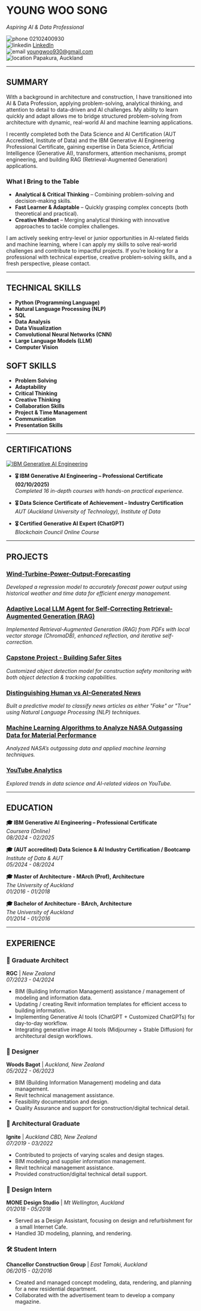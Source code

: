 # **YOUNG WOO SONG**
*Aspiring AI & Data Professional*

![phone](https://img.icons8.com/ios-filled/16/000000/phone.png) 02102400930  
![linkedin](https://img.icons8.com/ios-filled/16/000000/linkedin.png) [LinkedIn](https://www.linkedin.com/in/young-woo-song-145488217/)  
![email](https://img.icons8.com/ios-filled/16/000000/new-post.png) youngwoo930@gmail.com  
![location](https://img.icons8.com/ios-filled/16/000000/marker.png) Papakura, Auckland

---

## **SUMMARY**

With a background in architecture and construction, I have transitioned into AI & Data Profession, applying problem-solving, analytical thinking, and attention to detail to data-driven and AI challenges. My ability to learn quickly and adapt allows me to bridge structured problem-solving from architecture with dynamic, real-world AI and machine learning applications.

I recently completed both the Data Science and AI Certification (AUT Accredited, Institute of Data) and the IBM Generative AI Engineering Professional Certificate, gaining expertise in Data Science, Artificial Intelligence (Generative AI), transformers, attention mechanisms, prompt engineering, and building RAG (Retrieval-Augmented Generation) applications.

### **What I Bring to the Table**
- **Analytical & Critical Thinking** – Combining problem-solving and decision-making skills.  
- **Fast Learner & Adaptable** – Quickly grasping complex concepts (both theoretical and practical).  
- **Creative Mindset** – Merging analytical thinking with innovative approaches to tackle complex challenges.

I am actively seeking entry-level or junior opportunities in AI-related fields and machine learning, where I can apply my skills to solve real-world challenges and contribute to impactful projects. If you’re looking for a professional with technical expertise, creative problem-solving skills, and a fresh perspective, please contact.

---

## **TECHNICAL SKILLS**
- **Python (Programming Language)**
- **Natural Language Processing (NLP)**
- **SQL**
- **Data Analysis**
- **Data Visualization**
- **Convolutional Neural Networks (CNN)**
- **Large Language Models (LLM)**
- **Computer Vision**

## **SOFT SKILLS**
- **Problem Solving**
- **Adaptability**
- **Critical Thinking**
- **Creative Thinking**
- **Collaboration Skills**
- **Project & Time Management**
- **Communication**
- **Presentation Skills**

---

## **CERTIFICATIONS**
[![IBM Generative AI Engineering](https://raw.githubusercontent.com/Userdflt/Young-s-Portfolio/main/certificates/IBM_Generative_AI_Thumbnail.jpg)](https://raw.githubusercontent.com/Userdflt/Young-s-Portfolio/refs/heads/main/certificates/Coursera%20GZAU70GSFTGY.pdf)  
- **🎖 IBM Generative AI Engineering – Professional Certificate (02/10/2025)**  
  *Completed 16 in-depth courses with hands-on practical experience.*
  
- **🎖 Data Science Certificate of Achievement – Industry Certification**  
  *AUT (Auckland University of Technology), Institute of Data*

- **🎖 Certified Generative AI Expert (ChatGPT)**  
  *Blockchain Council Online Course*

---

## **PROJECTS**

### [Wind-Turbine-Power-Output-Forecasting](https://github.com/Userdflt/Wind-Turbine-Power-Output-Forecasting)
*Developed a regression model to accurately forecast power output using historical weather and time data for efficient energy management.*

### [Adaptive Local LLM Agent for Self-Correcting Retrieval-Augmented Generation (RAG)](https://github.com/Userdflt/Adaptive-Local-LLM-Agent-for-Self-Correcting-Retrieval-Augmented-Generation-RAG-)
*Implemented Retrieval-Augmented Generation (RAG) from PDFs with local vector storage (ChromaDB), enhanced reflection, and iterative self-correction.*

### [Capstone Project - Building Safer Sites](https://github.com/Userdflt/Capstone_Project-Building-Safer-Sites-Computer-Vision-CNN-Model-)
*Customized object detection model for construction safety monitoring with both object detection & tracking capabilities.*

### [Distinguishing Human vs AI-Generated News](https://github.com/Userdflt/Mini-Project_3_Distinguishing-Human-vs-AI-Generated-News)
*Built a predictive model to classify news articles as either "Fake" or "True" using Natural Language Processing (NLP) techniques.*

### [Machine Learning Algorithms to Analyze NASA Outgassing Data for Material Performance](https://github.com/Userdflt/Mini_Project_2_NASA-Outgassing-DB)
*Analyzed NASA’s outgassing data and applied machine learning techniques.*

### [YouTube Analytics](https://github.com/Userdflt/Mini-Project_1_YouTube_Analytics)
*Explored trends in data science and AI-related videos on YouTube.*

---

## **EDUCATION**

**🎓 IBM Generative AI Engineering – Professional Certificate**  
*Coursera (Online)*  
*08/2024 - 02/2025*  

**🎓 (AUT accredited) Data Science & AI Industry Certification / Bootcamp**  
*Institute of Data & AUT*  
*05/2024 - 08/2024*

**🎓 Master of Architecture - MArch (Prof), Architecture**  
*The University of Auckland*  
*01/2016 - 01/2018*

**🎓 Bachelor of Architecture - BArch, Architecture**  
*The University of Auckland*  
*01/2014 - 01/2016*

---

## **EXPERIENCE**

### **🏢 Graduate Architect**  
**RGC** | *New Zealand*  
*07/2023 - 04/2024*  
- BIM (Building Information Management) assistance / management of modeling and information data.  
- Updating / creating Revit information templates for efficient access to building information.  
- Implementing Generative AI tools (ChatGPT + Customized ChatGPTs) for day-to-day workflow.  
- Integrating generative image AI tools (Midjourney + Stable Diffusion) for architectural design workflows.

### **🏢 Designer**  
**Woods Bagot** | *Auckland, New Zealand*  
*05/2022 - 06/2023*  
- BIM (Building Information Management) modeling and data management.  
- Revit technical management assistance.  
- Feasibility documentation and design.  
- Quality Assurance and support for construction/digital technical detail.

### **🏢 Architectural Graduate**  
**Ignite** | *Auckland CBD, New Zealand*  
*07/2019 - 03/2022*  
- Contributed to projects of varying scales and design stages.  
- BIM modeling and supplier information management.  
- Revit technical management assistance.  
- Provided construction/digital technical detail support.

### **🎨 Design Intern**  
**MONE Design Studio** | *Mt Wellington, Auckland*  
*01/2018 - 05/2018*  
- Served as a Design Assistant, focusing on design and refurbishment for a small Internet Cafe.  
- Handled 3D modeling, planning, and rendering.

### **🛠️ Student Intern**  
**Chancellor Construction Group** | *East Tamaki, Auckland*  
*06/2015 - 02/2016*  
- Created and managed concept modeling, data, rendering, and planning for a new residential department.  
- Collaborated with the advertisement team to develop a company magazine.
